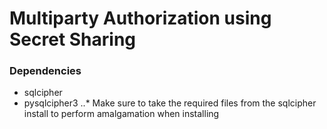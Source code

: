 # Multiparty Authorization using Secret Sharing

### Dependencies
* sqlcipher
* pysqlcipher3
..* Make sure to take the required files from the sqlcipher install to perform amalgamation when installing
